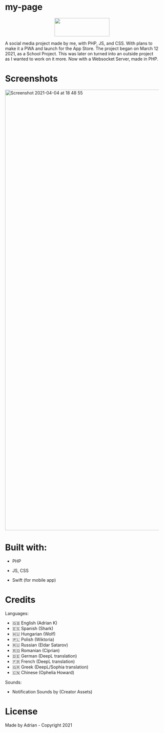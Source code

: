 # my-page

<p align="center">
  <img width="180" height="60" src="https://user-images.githubusercontent.com/47070055/119209226-601bd280-ba9d-11eb-9525-33dc2ca753a6.png">
</p> 
 
A social media project made by me, with PHP, JS, and CSS. With plans to make it a PWA and launch for the App Store.
The project began on March 12 2021, as a School Project. This was later on turned into an outside project as I wanted to work on it more.
Now with a Websocket Server, made in PHP.

# Screenshots
<img width="1440" alt="Screenshot 2021-04-04 at 18 48 55" src="https://user-images.githubusercontent.com/47070055/150616917-c526a368-a158-4049-b88b-987b7158aa17.png">

# Built with:
- PHP
- JS, CSS

- Swift (for mobile app)

# Credits

Languages:
  - 🇬🇧 English (Adrian K)
  - 🇪🇸 Spanish (Shark)
  - 🇭🇺 Hungarian (Wolf)
  - 🇵🇱 Polish (Wiktoria)
  - 🇷🇺 Russian (Eldar Satarov)
  - 🇷🇴 Romanian (Ciprian)
  - 🇩🇪 German (DeepL translation)
  - 🇫🇷 French (DeepL translation)
  - 🇬🇷 Greek (DeepL/Sophia translation)
  - 🇨🇳 Chinese (Ophelia Howard)

Sounds:
- Notification Sounds by (Creator Assets)

# License 
Made by Adrian - Copyright 2021
